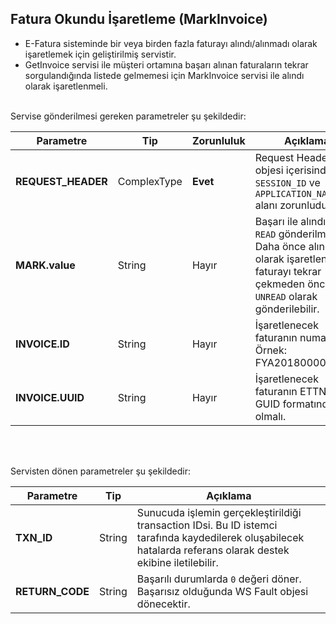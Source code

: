 ## Fatura Okundu İşaretleme (MarkInvoice)
* E-Fatura sisteminde bir veya birden fazla faturayı alındı/alınmadı olarak işaretlemek için geliştirilmiş servistir.
* GetInvoice servisi ile müşteri ortamına başarı alınan faturaların tekrar sorgulandığında listede gelmemesi için MarkInvoice servisi ile alındı olarak işaretlenmeli.

<br>
Servise gönderilmesi gereken parametreler şu şekildedir:

Parametre | Tip         | Zorunluluk  | Açıklama
--------- | ----------- | ----------- | -----------
**REQUEST_HEADER** | ComplexType | **Evet** | Request Header objesi içerisinde `SESSION_ID` ve `APPLICATION_NAME` alanı zorunludur.
**MARK.value** | String  | Hayır | Başarı ile alındıysa `READ` gönderilmeli. Daha önce alındı olarak işaretlenen bir faturayı tekrar çekmeden önce `UNREAD` olarak gönderilebilir.
**INVOICE.ID** | String  | Hayır | İşaretlenecek faturanın numarası. Örnek: FYA2018000000001
**INVOICE.UUID** | String  | Hayır | İşaretlenecek faturanın ETTNsi. GUID formatında olmalı.
<br><br>

Servisten dönen parametreler şu şekildedir:

Parametre | Tip        | Açıklama
--------- | ----------- | -----------
**TXN_ID** | String | Sunucuda işlemin gerçekleştirildiği transaction IDsi. Bu ID istemci tarafında kaydedilerek oluşabilecek hatalarda referans olarak destek ekibine iletilebilir.
**RETURN_CODE** | String | Başarılı durumlarda `0` değeri döner. Başarısız olduğunda WS Fault objesi dönecektir.

